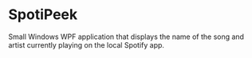# SpotiPeek
Small Windows WPF application that displays the name of the song and artist currently playing on the local Spotify app.
